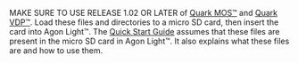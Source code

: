 MAKE SURE TO USE RELEASE 1.02 OR LATER of <a href="https://github.com/breakintoprogram/agon-mos/releases">Quark MOS™</a> and <a href="https://github.com/breakintoprogram/agon-vdp/releases">Quark VDP™</a>.
Load these files and directories to a micro SD card, then insert the card into Agon Light™. The <a href="https://github.com/TheByteAttic/AgonLight/blob/main/Agon%20light%20Quick%20Start%20Guide.pdf">Quick Start Guide</a> assumes that these files are present in the micro SD card in Agon Light™. It also explains what these files are and how to use them.
